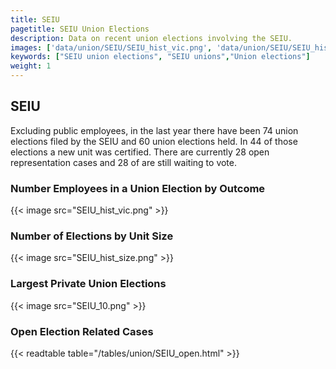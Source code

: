 ```yaml
---
title: SEIU
pagetitle: SEIU Union Elections
description: Data on recent union elections involving the SEIU.
images: ['data/union/SEIU/SEIU_hist_vic.png', 'data/union/SEIU/SEIU_hist_size.png', 'data/union/SEIU/SEIU_10.png']
keywords: ["SEIU union elections", "SEIU unions","Union elections"]
weight: 1
---
```

##  SEIU

Excluding public employees, in the last year there have been 74 union elections filed by the SEIU and 60 union elections held. In 44 of those elections a new unit was certified. There are currently 28 open representation cases and 28 of are still waiting to vote.

### Number Employees in a Union Election by Outcome
{{< image src="SEIU_hist_vic.png" >}}

### Number of Elections by Unit Size
{{< image src="SEIU_hist_size.png" >}}

### Largest Private Union Elections
{{< image src="SEIU_10.png" >}}

### Open Election Related Cases
{{< readtable table="/tables/union/SEIU_open.html" >}}

